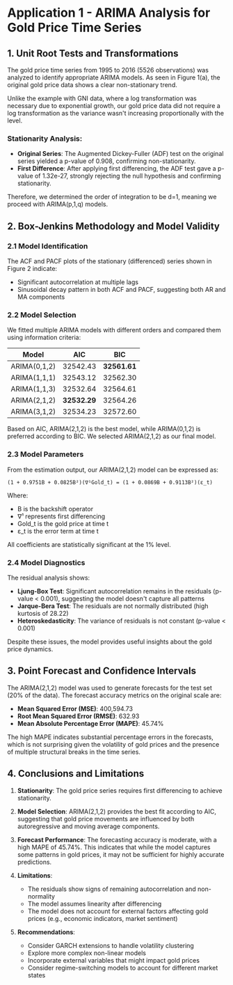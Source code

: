 # Application 1 - ARIMA Analysis for Gold Price Time Series

## 1. Unit Root Tests and Transformations

The gold price time series from 1995 to 2016 (5526 observations) was analyzed to identify appropriate ARIMA models. As seen in Figure 1(a), the original gold price data shows a clear non-stationary trend.

Unlike the example with GNI data, where a log transformation was necessary due to exponential growth, our gold price data did not require a log transformation as the variance wasn't increasing proportionally with the level.

### Stationarity Analysis:

- **Original Series**: The Augmented Dickey-Fuller (ADF) test on the original series yielded a p-value of 0.908, confirming non-stationarity.
- **First Difference**: After applying first differencing, the ADF test gave a p-value of 1.32e-27, strongly rejecting the null hypothesis and confirming stationarity.

Therefore, we determined the order of integration to be d=1, meaning we proceed with ARIMA(p,1,q) models.

## 2. Box-Jenkins Methodology and Model Validity

### 2.1 Model Identification

The ACF and PACF plots of the stationary (differenced) series shown in Figure 2 indicate:

- Significant autocorrelation at multiple lags
- Sinusoidal decay pattern in both ACF and PACF, suggesting both AR and MA components

### 2.2 Model Selection

We fitted multiple ARIMA models with different orders and compared them using information criteria:

| Model        | AIC                | BIC                |
| ------------ | ------------------ | ------------------ |
| ARIMA(0,1,2) | 32542.43           | **32561.61** |
| ARIMA(1,1,1) | 32543.12           | 32562.30           |
| ARIMA(1,1,3) | 32532.64           | 32564.61           |
| ARIMA(2,1,2) | **32532.29** | 32564.26           |
| ARIMA(3,1,2) | 32534.23           | 32572.60           |

Based on AIC, ARIMA(2,1,2) is the best model, while ARIMA(0,1,2) is preferred according to BIC. We selected ARIMA(2,1,2) as our final model.

### 2.3 Model Parameters

From the estimation output, our ARIMA(2,1,2) model can be expressed as:

```
(1 + 0.9751B + 0.0825B²)(∇¹Gold_t) = (1 + 0.0869B + 0.9113B²)(ε_t)
```

Where:

- B is the backshift operator
- ∇¹ represents first differencing
- Gold_t is the gold price at time t
- ε_t is the error term at time t

All coefficients are statistically significant at the 1% level.

### 2.4 Model Diagnostics

The residual analysis shows:

- **Ljung-Box Test**: Significant autocorrelation remains in the residuals (p-value < 0.001), suggesting the model doesn't capture all patterns
- **Jarque-Bera Test**: The residuals are not normally distributed (high kurtosis of 28.22)
- **Heteroskedasticity**: The variance of residuals is not constant (p-value < 0.001)

Despite these issues, the model provides useful insights about the gold price dynamics.

## 3. Point Forecast and Confidence Intervals

The ARIMA(2,1,2) model was used to generate forecasts for the test set (20% of the data). The forecast accuracy metrics on the original scale are:

- **Mean Squared Error (MSE)**: 400,594.73
- **Root Mean Squared Error (RMSE)**: 632.93
- **Mean Absolute Percentage Error (MAPE)**: 45.74%

The high MAPE indicates substantial percentage errors in the forecasts, which is not surprising given the volatility of gold prices and the presence of multiple structural breaks in the time series.

## 4. Conclusions and Limitations

1. **Stationarity**: The gold price series requires first differencing to achieve stationarity.
2. **Model Selection**: ARIMA(2,1,2) provides the best fit according to AIC, suggesting that gold price movements are influenced by both autoregressive and moving average components.
3. **Forecast Performance**: The forecasting accuracy is moderate, with a high MAPE of 45.74%. This indicates that while the model captures some patterns in gold prices, it may not be sufficient for highly accurate predictions.
4. **Limitations**:

   - The residuals show signs of remaining autocorrelation and non-normality
   - The model assumes linearity after differencing
   - The model does not account for external factors affecting gold prices (e.g., economic indicators, market sentiment)
5. **Recommendations**:

   - Consider GARCH extensions to handle volatility clustering
   - Explore more complex non-linear models
   - Incorporate external variables that might impact gold prices
   - Consider regime-switching models to account for different market states
